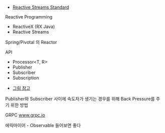 * [Reactive Streams Standard](www.reactive-streams.org)

Reactive Programming

* ReactiveX (RX Java)
* Reactive Streams
 

Spring/Pivotal 의 Reactor


API
- Processor<T, R>
- Publisher<T>
- Subscriber<T>
- Subscription

* [그림 참고](http://projectreactor.io/old/reference)

Publisher와 Subscriber 사이에 속도차가 생기는 경우를 위해
Back Pressure를 주기 위한 방법


GRPC
www.grpc.io

에릭마이어 - Observable 들어보면 좋다
